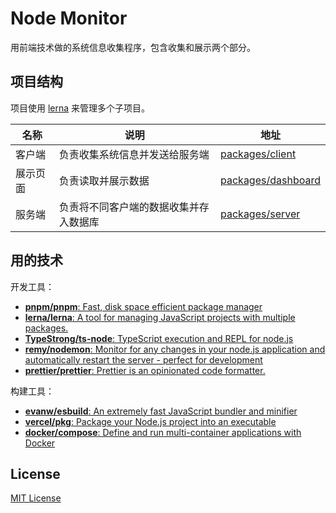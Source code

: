 # Node Monitor

用前端技术做的系统信息收集程序，包含收集和展示两个部分。

## 项目结构

项目使用 [lerna](https://github.com/lerna/lerna) 来管理多个子项目。

| 名称     | 说明                                   | 地址                                       |
| -------- | -------------------------------------- | ------------------------------------------ |
| 客户端   | 负责收集系统信息并发送给服务端         | [packages/client](./packages/client)       |
| 展示页面 | 负责读取并展示数据                     | [packages/dashboard](./packages/dashboard) |
| 服务端   | 负责将不同客户端的数据收集并存入数据库 | [packages/server](./packages/server)       |

## 用的技术

开发工具：

- [**pnpm/pnpm**: Fast, disk space efficient package manager](https://github.com/pnpm/pnpm)
- [**lerna/lerna**: A tool for managing JavaScript projects with multiple packages.](https://github.com/lerna/lerna)
- [**TypeStrong/ts-node**: TypeScript execution and REPL for node.js](https://github.com/TypeStrong/ts-node)
- [**remy/nodemon**: Monitor for any changes in your node.js application and automatically restart the server - perfect for development](https://github.com/remy/nodemon)
- [**prettier/prettier**: Prettier is an opinionated code formatter.](https://github.com/prettier/prettier)

构建工具：

- [**evanw/esbuild**: An extremely fast JavaScript bundler and minifier](https://github.com/evanw/esbuild)
- [**vercel/pkg**: Package your Node.js project into an executable](https://github.com/vercel/pkg)
- [**docker/compose**: Define and run multi-container applications with Docker](https://github.com/docker/compose)

## License

[MIT License](./LICENSE)